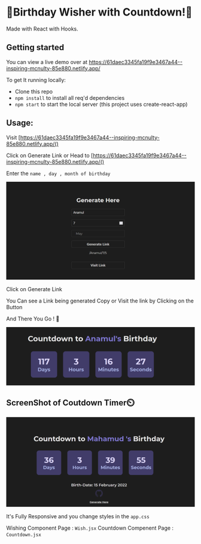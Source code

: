 # 🎉Birthday Wisher with Countdown!🎉

Made with React with Hooks.

## Getting started

You can view a live demo over at https://61daec3345fa19f9e3467a44--inspiring-mcnulty-85e880.netlify.app/

To get It running locally:

- Clone this repo
- `npm install` to install all req'd dependencies
- `npm start` to start the local server (this project uses create-react-app)

## Usage:

Visit [https://61daec3345fa19f9e3467a44--inspiring-mcnulty-85e880.netlify.app/()

Click on Generate Link
or Head to [https://61daec3345fa19f9e3467a44--inspiring-mcnulty-85e880.netlify.app/()

Enter the `name , day , month of birthday`

![ScreenShot of Form](screenshots/generate.png)

Click on Generate Link

You Can see a Link being generated Copy or Visit the link by Clicking on the Button

And There You Go ! 🎉

![ScreenShot of Form](screenshots/Duma.png)

## ScreenShot of Coutdown Timer⏲️

![ScreenShot of Countdown](screenshots/countdown.png)


It's Fully Responsive and you change styles in the `app.css`

Wishing Component Page : `Wish.jsx`
Countdown Compenent Page : `Countdown.jsx`
